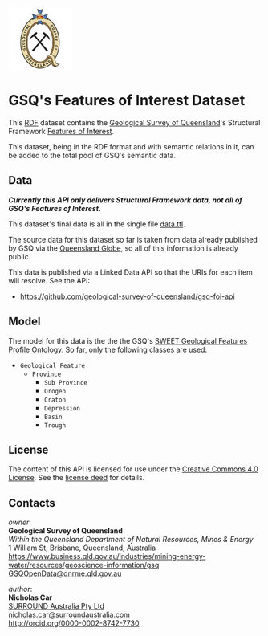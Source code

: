<img src="gsq.jpg" style="width:25%" />

# GSQ's Features of Interest Dataset 
This  [RDF](https://en.wikipedia.org/wiki/RDF) dataset contains the [Geological Survey of Queensland](https://en.wikipedia.org/wiki/Geological_Survey_of_Queensland)'s Structural Framework [Features of Interest](https://www.w3.org/TR/vocab-ssn/#SOSAFeatureOfInterest).

This dataset, being in the RDF format and with semantic relations in it, can be added to the total pool of GSQ's semantic data.


## Data
***Currently this API only delivers Structural Framework data, not all of GSQ's Features of Interest.***

This dataset's final data is all in the single file [data.ttl](data.ttl).

The source data for this dataset so far is taken from data already published by GSQ via the [Queensland Globe](https://qldglobe.information.qld.gov.au/), so all of this information is already public.

This data is published via a Linked Data API so that the URIs for each item will resolve. See the API:

* https://github.com/geological-survey-of-queensland/gsq-foi-api


## Model
The model for this data is the the the GSQ's [SWEET Geological Features Profile Ontology](https://github.com/geological-survey-of-queensland/sweet-geological-features-profile-ont). So far, only the following classes are used:

* `Geological Feature`
  * `Province`
    * `Sub Province`
    * `Orogen`
    * `Craton`
    * `Depression`
    * `Basin`
    * `Trough`

 
## License
The content of this API is licensed for use under the [Creative Commons 4.0 License](https://creativecommons.org/licenses/by/4.0/). See the [license deed](LICENSE) for details.


## Contacts
*owner*:  
**Geological Survey of Queensland**  
*Within the Queensland Department of Natural Resources, Mines & Energy*  
1 William St, Brisbane, Queensland, Australia  
<https://www.business.qld.gov.au/industries/mining-energy-water/resources/geoscience-information/gsq>  
<GSQOpenData@dnrme.qld.gov.au>  

*author*:  
**Nicholas Car**  
[SURROUND Australia Pty Ltd](https://surroundaustralia.com)  
<nicholas.car@surroundaustralia.com>  
<http://orcid.org/0000-0002-8742-7730>  



